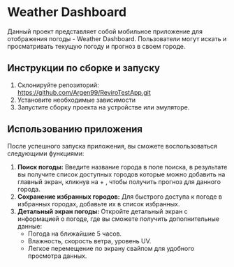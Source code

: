 # Weather Dashboard
Данный проект представляет собой мобильное приложение для отображения погоды - Weather Dashboard. Пользователи могут искать и просматривать текущую погоду и прогноз в своем городе.
## Инструкции по сборке и запуску
1. Склонируйте репозиторий: https://github.com/Argen99/ReviroTestApp.git
2. Установите необходимые зависимости
3. Запустите сборку проекта на устройстве или эмуляторе.
## Использованию приложения
После успешного запуска приложения, вы сможете воспользоваться следующими функциями:

1. **Поиск погоды:** Введите название города в поле поиска, в результате вы получите список доступных городов которые можно добавить на главный экран, кликнув на + , чтобы получить прогноз для данного города.
2. **Сохранение избранных городов:** Для быстрого доступа к погоде в избранных городах, добавьте их в список избранных.
3. **Детальный экран погоды:** Откройте детальный экран с информацией о погоде, где вы сможете получить дополнительные данные:
   - Погода на ближайшие 5 часов.
   - Влажность, скорость ветра, уровень UV.
   - Легкое перемещение по экрану свайпом для удобного просмотра данных.
